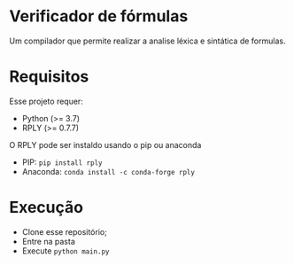 # Verificador de fórmulas
Um compilador que permite realizar a analise léxica e sintática de formulas.
# Requisitos
Esse projeto requer:
* Python (>= 3.7)
* RPLY (>= 0.7.7)

O RPLY pode ser instaldo usando o pip ou anaconda
* PIP: 
`pip install rply`
* Anaconda: 
`conda install -c conda-forge rply`

# Execução 
* Clone esse repositório;
* Entre na pasta
* Execute `python main.py`
